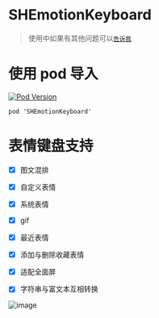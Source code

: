 # SHEmotionKeyboard
> 使用中如果有其他问题可以[`告诉我`](https://github.com/CCSH/SHEmotionKeyboard/issues/new)
# 使用 pod 导入
[![Pod Version](http://img.shields.io/cocoapods/v/SHEmotionKeyboard.svg?style=flat)](http://cocoadocs.org/docsets/SHEmotionKeyboard/)
```
pod 'SHEmotionKeyboard'
```
# 表情键盘支持
- [x] 图文混排
- [x] 自定义表情
- [x] 系统表情
- [x] gif
- [x] 最近表情
- [x] 添加与删除收藏表情
- [x] 适配全面屏
- [x] 字符串与富文本互相转换


![image](https://github.com/CCSH/SHEmotionKeyboard/blob/master/QQ20170801-132029-HD.gif)
